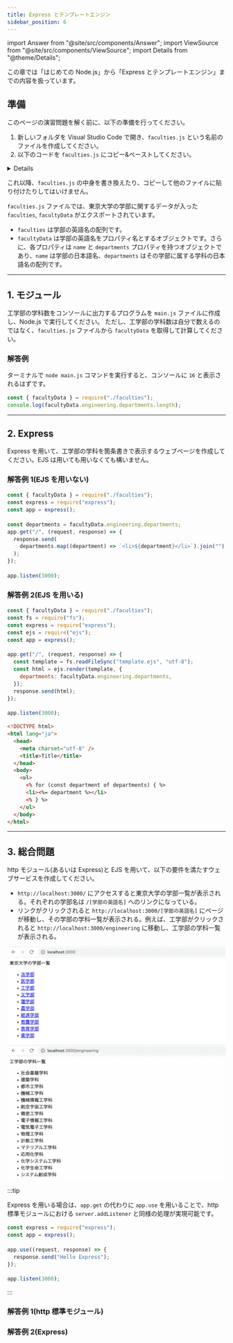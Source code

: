 ```yaml
---
title: Express とテンプレートエンジン
sidebar_position: 6
---
```


import Answer from "@site/src/components/Answer";
import ViewSource from "@site/src/components/ViewSource";
import Details from "@theme/Details";

この章では「はじめての Node.js」から「Express とテンプレートエンジン」までの内容を扱っています。

## 準備

このページの演習問題を解く前に、以下の準備を行ってください。

1. 新しいフォルダを Visual Studio Code で開き、`faculties.js` という名前のファイルを作成してください。
2. 以下のコードを `faculties.js` にコピー&ペーストしてください。

<Details summary={<summary>faculties.js</summary>}>

```javascript title="faculties.js"
exports.faculties = [
  "law",
  "medicine",
  "engineering",
  "letters",
  "science",
  "agriculture",
  "economics",
  "artsAndSciences",
  "education",
  "pharmaceuticalSciences",
];

exports.facultyData = {
  law: {
    name: "法学部",
    departments: [
      "第一類（法学総合コース）",
      "第二類（法律プロフェッション・コース）",
      "第三類（政治コース）",
    ],
  },
  medicine: {
    name: "医学部",
    departments: ["医学科", "健康総合科学科"],
  },
  engineering: {
    name: "工学部",
    departments: [
      "社会基盤学科",
      "建築学科",
      "都市工学科",
      "機械工学科",
      "機械情報工学科",
      "航空宇宙工学科",
      "精密工学科",
      "電子情報工学科",
      "電気電子工学科",
      "物理工学科",
      "計数工学科",
      "マテリアル工学科",
      "応用化学科",
      "化学システム工学科",
      "化学生命工学科",
      "システム創成学科",
    ],
  },
  letters: {
    name: "文学部",
    departments: ["人文学科"],
  },
  science: {
    name: "理学部",
    departments: [
      "数学科",
      "情報科学科",
      "物理学科",
      "天文学科",
      "地球惑星物理学科",
      "地球惑星環境学科",
      "化学科",
      "生物化学科",
      "生物学科",
      "生物情報科学科",
    ],
  },
  agriculture: {
    name: "農学部",
    departments: ["応用生命科学課程", "環境資源科学課程", "獣医学課程"],
  },
  economics: {
    name: "経済学部",
    departments: ["経済学科", "経営学科", "金融学科"],
  },
  artsAndSciences: {
    name: "教養学部",
    departments: ["教養学科", "学際科学科", "統合自然科学科"],
  },
  education: {
    name: "教育学部",
    departments: ["総合教育科学科"],
  },
  pharmaceuticalSciences: {
    name: "薬学部",
    departments: ["薬科学科", "薬学科"],
  },
};
```

</Details>

これ以降、`faculties.js` の中身を書き換えたり、コピーして他のファイルに貼り付けたりしてはいけません。

`faculties.js` ファイルでは、東京大学の学部に関するデータが入った `faculties`, `facultyData` がエクスポートされています。

- `faculties` は学部の英語名の配列です。
- `facultyData` は学部の英語名をプロパティ名とするオブジェクトです。さらに、各プロパティは `name` と `departments` プロパティを持つオブジェクトであり、`name` は学部の日本語名、`departments` はその学部に属する学科の日本語名の配列です。

---

## 1. モジュール

工学部の学科数をコンソールに出力するプログラムを `main.js` ファイルに作成し、Node.js で実行してください。
ただし、工学部の学科数は自分で数えるのではなく、`faculties.js` ファイルから `facultyData` を取得して計算してください。

### 解答例

<Answer>

ターミナルで `node main.js` コマンドを実行すると、コンソールに `16` と表示されるはずです。

```javascript title="main.js"
const { facultyData } = require("./faculties");
console.log(facultyData.engineering.departments.length);
```

<ViewSource url={import.meta.url} path="_samples/module" noCodeSandbox />

</Answer>

---

## 2. Express

Express を用いて、工学部の学科を箇条書きで表示するウェブページを作成してください。EJS は用いても用いなくても構いません。

### 解答例 1(EJS を用いない)

<Answer>

```javascript title="main.js"
const { facultyData } = require("./faculties");
const express = require("express");
const app = express();

const departments = facultyData.engineering.departments;
app.get("/", (request, response) => {
  response.send(
    departments.map((department) => `<li>${department}</li>`).join("")
  );
});

app.listen(3000);
```

<ViewSource url={import.meta.url} path="_samples/express-no-ejs" noCodeSandbox />

</Answer>

### 解答例 2(EJS を用いる)

<Answer>

```javascript title="main.js"
const { facultyData } = require("./faculties");
const fs = require("fs");
const express = require("express");
const ejs = require("ejs");
const app = express();

app.get("/", (request, response) => {
  const template = fs.readFileSync("template.ejs", "utf-8");
  const html = ejs.render(template, {
    departments: facultyData.engineering.departments,
  });
  response.send(html);
});

app.listen(3000);
```

```html title="template.ejs"
<!DOCTYPE html>
<html lang="ja">
  <head>
    <meta charset="utf-8" />
    <title>Title</title>
  </head>
  <body>
    <ul>
      <% for (const department of departments) { %>
      <li><%= department %></li>
      <% } %>
    </ul>
  </body>
</html>
```

<ViewSource url={import.meta.url} path="_samples/express-ejs" noCodeSandbox />

</Answer>

---

## 3. 総合問題

http モジュール(あるいは Express)と EJS を用いて、以下の要件を満たすウェブサービスを作成してください。

- `http://localhost:3000/` にアクセスすると東京大学の学部一覧が表示される。それぞれの学部名は `/[学部の英語名]` へのリンクになっている。
- リンクがクリックされると `http://localhost:3000/[学部の英語名]` にページが移動し、その学部の学科一覧が表示される。例えば、工学部がクリックされると `http://localhost:3000/engineering` に移動し、工学部の学科一覧が表示される。

![課題の例1](sample1.png)
![課題の例2](sample2.png)

:::tip

Express を用いる場合は、`app.get` の代わりに `app.use` を用いることで、http 標準モジュールにおける `server.addListener` と同様の処理が実現可能です。

```javascript title="main.js"
const express = require("express");
const app = express();

app.use((request, response) => {
  response.send("Hello Express");
});

app.listen(3000);
```

:::

### 解答例 1(http 標準モジュール)

<ViewSource url={import.meta.url} path="_samples/faculty-list-html" noCodeSandbox />

### 解答例 2(Express)

<ViewSource url={import.meta.url} path="_samples/faculty-list-express" noCodeSandbox />
